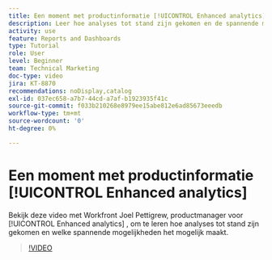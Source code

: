 ```yaml
---
title: Een moment met productinformatie [!UICONTROL Enhanced analytics]
description: Leer hoe analyses tot stand zijn gekomen en de spannende mogelijkheden die dit mogelijk maakt met Joel Pettigrew, productmanager voor [!UICONTROL Enhanced analytics] .
activity: use
feature: Reports and Dashboards
type: Tutorial
role: User
level: Beginner
team: Technical Marketing
doc-type: video
jira: KT-8870
recommendations: noDisplay,catalog
exl-id: 037ec658-a7b7-44cd-a7af-b1923935f41c
source-git-commit: f033b210268e8979ee15abe812e6ad85673eeedb
workflow-type: tm+mt
source-wordcount: '0'
ht-degree: 0%

---
```


# Een moment met productinformatie [!UICONTROL Enhanced analytics]

Bekijk deze video met Workfront Joel Pettigrew, productmanager voor [!UICONTROL Enhanced analytics] , om te leren hoe analyses tot stand zijn gekomen en welke spannende mogelijkheden het mogelijk maakt.

>[!VIDEO](https://video.tv.adobe.com/v/335042/?quality=12&learn=on)
